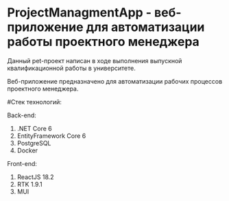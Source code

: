 # ProjectManagmentApp - веб-приложение для автоматизации работы проектного менеджера

Данный pet-проект написан в ходе выполнения выпускной квалификационной работы в университете.

Веб-приложение предназначено для автоматизации рабочих процессов проектного менеджера.

#Стек технологий:

Back-end:
1) .NET Core 6
2) EntityFramework Core 6
3) PostgreSQL
4) Docker

Front-end:

1) ReactJS 18.2
2) RTK 1.9.1
3) MUI
